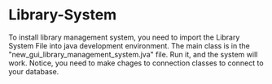 # Library-System
To install library management system, you need to import the Library System File into java development environment.
The main class is in the "new_gui_library_management_system.jva" file. Run it, and the system will work.
Notice, you need to make chages to connection classes to connect to your database. 
